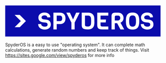 ![Logo](https://github.com/ChaoticDucc/SpyderOS/blob/master/logo.png)

SpyderOS is a easy to use "operating system". It can complete math calculations, generate random numbers and keep track of things.
Visit <https://sites.google.com/view/spyderos> for more info
